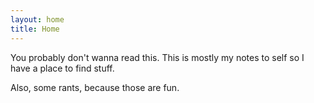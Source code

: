 ```yaml
---
layout: home
title: Home
---
```


You probably don't wanna read this. This is mostly my notes to self so I have a place to find stuff.

Also, some rants, because those are fun.
